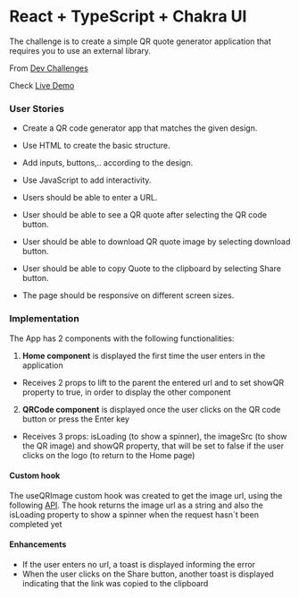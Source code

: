 # React + TypeScript + Chakra UI
The challenge is to create a simple QR quote generator application that requires you to use an external library.

From [Dev Challenges](https://devchallenges.io/)

Check [Live Demo](https://qr-code-generator-ailin-glez.netlify.app/)

### User Stories

 - Create a QR code generator app that matches the given design.

 - Use HTML to create the basic structure.

 - Add inputs, buttons,.. according to the design.

 - Use JavaScript to add interactivity.

 - Users should be able to enter a URL.

 - User should be able to see a QR quote after selecting the QR code button.

 - User should be able to download QR quote image by selecting download button.

 - User should be able to copy Quote to the clipboard by selecting Share button.

 - The page should be responsive on different screen sizes.

### Implementation

The App has 2 components with the following functionalities:
1. **Home component** is displayed the first time the user enters in the application
- Receives 2 props to lift to the parent the entered url and to set showQR property to true, in order to display the other component
2. **QRCode component** is displayed once the user clicks on the QR code button or press the Enter key
- Receives 3 props: isLoading (to show a spinner), the imageSrc (to show the QR image) and showQR property, that will be set to false if the user clicks on the logo (to return to the Home page)

#### Custom hook
The useQRImage custom hook was created to get the image url, using the following [API](http://goqr.me/api/doc/create-qr-code/). 
The hook returns the image url as a string and also the isLoading property to show a spinner when the request hasn´t been completed yet

#### Enhancements
- If the user enters no url, a toast is displayed informing the error
- When the user clicks on the Share button, another toast is displayed indicating that the link was copied to the clipboard

